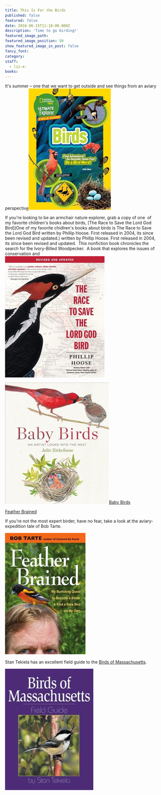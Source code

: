 ```yaml
---
title: This Is For the Birds
published: false
featured: false
date: 2016-06-15T11:18:00.000Z
description: 'Time to go birding!'
featured_image_path:
featured_image_position: 50
show_featured_image_in_post: false
fancy_font:
category:
staff:
  - liz-e-
books:
---
```



It's summer – one that we want to get outside and see things from an aviary perspectiv<u>e</u>[![](/uploads/versions/9781426322990---x----272-400x---.jpg)](http://www.brooklinebooksmith-shop.com/book/9781426322990)

If you're looking to be an armchair nature explorer, grab a copy of one&nbsp; of my favorite children's books about birds, [The Race to Save the Lord God Bird](One of my favorite chidlren's books about birds is The  Race to Save  the Lord God Bird written by Phillip  Hoose.  First released in 2004, its since  been revised  and updated.) written by Phillip Hoose. First released in 2004, its since been revised and updated.&nbsp; This nonfiction book chronicles the search for the Ivory-Billed Woodpecker.&nbsp; A book that explores the issues of conservation and
<br>[![](/uploads/versions/9781250073716---x----329-400x---.jpg)](http://www.brooklinebooksmith-shop.com/book/9781250073716)

[![](/uploads/versions/9780544206700---x----344-400x---.jpg)](http://www.brooklinebooksmith-shop.com/book/9780544206700)[Baby Birds](http://www.brooklinebooksmith-shop.com/book/9780544206700)

[Feather Brained](http://www.brooklinebooksmith-shop.com/book/9780472119868)

If you're not the most expert birder, have no fear, take a look at the aviary-expedition tale of Bob Tarte.

[![](/uploads/versions/9780472119868---x----266-400x---.jpg)](http://www.brooklinebooksmith-shop.com/book/9780472119868)

Stan Tekiela has an excellent field guide to the [Birds of Massachusetts](http://www.brooklinebooksmith-shop.com/book/9781885061881).

[![](/uploads/versions/9781885061881---x----292-400x---.jpg)](http://www.brooklinebooksmith-shop.com/book/9781885061881)